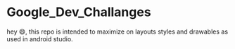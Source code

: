 # Google_Dev_Challanges
hey :smile:,
this repo is intended to maximize on layouts styles and drawables as used in android studio.
